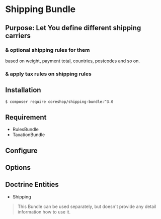 #  Shipping Bundle


## Purpose: Let You define different shipping carriers
### & optional shipping rules for them
based on weight, payment total, countries, postcodes and so on.
### & apply tax rules on shipping rules



## Installation
```bash
$ composer require coreshop/shipping-bundle:^3.0
```

## Requirement
 - RulesBundle
 - TaxationBundle

## Configure


## Options

##


## Doctrine Entities
 - Shipping

> This Bundle can be used separately, but doesn't provide any detail information how to use it.